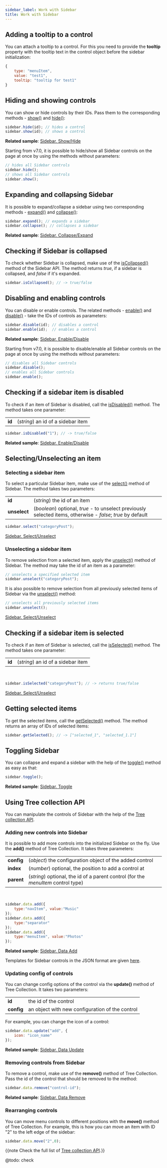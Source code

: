 ```yaml
---
sidebar_label: Work with Sidebar
title: Work with Sidebar
---          
```


Adding a tooltip to a control
--------------------

You can attach a tooltip to a control. For this you need to provide the **tooltip** property with the tooltip text in the control object before the sidebar initialization:

~~~js
{
    type: "menuItem",
    value: "test1",
    tooltip: "tooltip for test1"
}
~~~

Hiding and showing controls
-----------------

You can show or hide controls by their IDs. Pass them to the corresponding methods - [show()](sidebar/api/sidebar_show_method.md) and [hide()](sidebar/api/sidebar_hide_method.md):

~~~js
sidebar.hide(id); // hides a control
sidebar.show(id); // shows a control
~~~

**Related sample**: [Sidebar. Show/Hide](https://snippet.dhtmlx.com/5hsowdoy)

Starting from v7.0, it is possible to hide/show all Sidebar controls on the page at once by using the methods without parameters:

~~~js
// hides all Sidebar controls
sidebar.hide();
// shows all Sidebar controls
sidebar.show();
~~~

Expanding and collapsing Sidebar
----------------------------------

It is possible to expand/collapse a sidebar using two corresponding methods - [expand()](sidebar/api/sidebar_expand_method.md) and [collapse()](sidebar/api/sidebar_collapse_method.md):

~~~js
sidebar.expand(); // expands a sidebar
sidebar.collapse(); // collapses a sidebar
~~~

**Related sample**: [Sidebar. Collapse/Expand](https://snippet.dhtmlx.com/ydlltdq6)

Checking if Sidebar is collapsed
------------------------------

To check whether Sidebar is collapsed, make use of the [isCollapsed()](sidebar/api/sidebar_iscollapsed_method.md) method of the Sidebar API. The method returns *true*, if a sidebar is collapsed, and *false* if it's expanded.

~~~js
sidebar.isCollapsed(); // -> true/false
~~~


Disabling and enabling controls
---------------------

You can disable or enable controls. The related methods - [enable()](sidebar/api/sidebar_enable_method.md) and [disable()](sidebar/api/sidebar_disable_method.md) - take the IDs of controls as parameters:

~~~js
sidebar.disable(id); // disables a control
sidebar.enable(id);  // enables a control
~~~

**Related sample**: [Sidebar. Enable/Disable](https://snippet.dhtmlx.com/ea9fywne)

Starting from v7.0, it is possible to disable/enable all Sidebar controls on the page at once by using the methods without parameters:

~~~js
// disables all Sidebar controls
sidebar.disable();
// enables all Sidebar controls
sidebar.enable();
~~~

Checking if a sidebar item is disabled
-------------------------------------

To check if an item of Sidebar is disabled, call the [isDisabled()](sidebar/api/sidebar_isdisabled_method.md) method. The method takes one parameter:

<table class="webixdoc_links">
	<tbody>
        <tr>
			<td class="webixdoc_links0"><b>id</b></td>
			<td>(<i>string</i>) an id of a sidebar item</td>
		</tr>
    </tbody>
</table>

~~~js
sidebar.isDisabled("1"); // -> true/false
~~~

**Related sample**: [Sidebar. Enable/Disable](https://snippet.dhtmlx.com/ea9fywne)

Selecting/Unselecting an item
-----------------------------------------

### Selecting a sidebar item

To select a particular Sidebar item, make use of the [select()](sidebar/api/sidebar_select_method.md) method of Sidebar. The method takes two parameters:

<table class="webixdoc_links">
	<tbody>
        <tr>
			<td class="webixdoc_links0"><b>id</b></td>
			<td>(<i>string</i>) the id of an item</td>
		</tr>
        <tr>
			<td class="webixdoc_links0"><b>unselect</b></td>
			<td>(<i>boolean</i>) optional, <i>true</i> - to unselect previously selected items, otherwise - <i>false</i>; <i>true</i> by default</td>
		</tr>
    </tbody>
</table>

~~~js
sidebar.select("categoryPost");
~~~

[Sidebar. Select/Unselect](https://snippet.dhtmlx.com/3odod5v1)

### Unselecting a sidebar item

To remove selection from a selected item, apply the [unselect()](sidebar/api/sidebar_unselect_method.md) method of Sidebar. The method may take the id of an item as a parameter:

~~~js
// unselects a specified selected item
sidebar.unselect("categoryPost");
~~~

It is also possible to remove selection from all previously selected items of Sidebar via the [unselect()](sidebar/api/sidebar_unselect_method.md) method:

~~~js
// unselects all previously selected items
sidebar.unselect();
~~~

[Sidebar. Select/Unselect](https://snippet.dhtmlx.com/3odod5v1)

Checking if a sidebar item is selected
-------------------------------------

To check if an item of Sidebar is selected, call the [isSelected()](sidebar/api/sidebar_isselected_method.md) method. The method takes one parameter:

<table class="webixdoc_links">
	<tbody>
        <tr>
			<td class="webixdoc_links0"><b>id</b></td>
			<td>(<i>string</i>) an id of a sidebar item</td>
		</tr>
    </tbody>
</table>
<br/>

~~~js
sidebar.isSelected("categoryPost"); // -> returns true/false
~~~

[Sidebar. Select/Unselect](https://snippet.dhtmlx.com/3odod5v1)

Getting selected items
---------------------------

To get the selected items, call the [getSelected()](sidebar/api/sidebar_getselected_method.md) method. The method returns an array of IDs of selected items:

~~~js
sidebar.getSelected(); // -> ["selected_1", "selected_1.1"]
~~~

Toggling Sidebar
---------------

You can collapse and expand a sidebar with the help of the [toggle()](sidebar/api/sidebar_toggle_method.md) method as easy as that:

~~~js
sidebar.toggle();
~~~

**Related sample**: [Sidebar. Toggle](https://snippet.dhtmlx.com/wll2h9nd)


Using Tree collection API
---------------

You can manipulate the controls of Sidebar with the help of the [Tree collection API](tree_collection/api/refs/treecollection.md). 


### Adding new controls into Sidebar

It is possible to add more controls into the initialized Sidebar on the fly. Use the **add()** method of Tree Collection. It takes three parameters:

<table class="webixdoc_links">
	<tbody>
        <tr>
			<td class="webixdoc_links0"><b>config</b></td>
			<td>(<i>object</i>) the configuration object of the added control</td>
		</tr>
        <tr>
			<td class="webixdoc_links0"><b>index</b></td>
			<td>(<i>number</i>) optional, the position to add a control at</td>
		</tr>
        <tr>
			<td class="webixdoc_links0"><b>parent</b></td>
			<td>(<i>string</i>) optional, the id of a parent control (for the <i>menuItem</i> control type)</td>
		</tr>
    </tbody>
</table>
<br/>

~~~js
sidebar.data.add({
	type:"navItem", value:"Music"
});
sidebar.data.add({
	type:"separator"
});
sidebar.data.add({
	type:"menuItem", value:"Photos"
});
~~~

**Related sample**: [Sidebar. Data Add](https://snippet.dhtmlx.com/jcnw95ac)

Templates for Sidebar controls in the JSON format are given [here](sidebar/data_loading.md#jsonformattemplates).

### Updating config of controls

You can change config options of the control via the **update()** method of Tree Collection. It takes two parameters:

<table class="webixdoc_links">
	<tbody>
        <tr>
			<td class="webixdoc_links0"><b>id</b></td>
			<td>the id of the control</td>
		</tr>
        <tr>
			<td class="webixdoc_links0"><b>config</b></td>
			<td>an object with new configuration of the control</td>
		</tr>
    </tbody>
</table>

For example, you can change the icon of a control:

~~~js
sidebar.data.update("add", { 
    icon: "icon_name" 
});
~~~

**Related sample**: [Sidebar. Data Update](https://snippet.dhtmlx.com/p1zu63le)

### Removing controls from Sidebar

To remove a control, make use of the **remove()** method of Tree Collection. Pass the id of the control that should be removed to the method:

~~~js
sidebar.data.remove("control-id");
~~~

**Related sample**: [Sidebar. Data Remove](https://snippet.dhtmlx.com/ecp3etuf)

### Rearranging controls

You can move menu controls to different positions with the **move()** method of Tree Collection. For example, this is how you can move an item with ID "2" to the left edge of the sidebar:

~~~js
sidebar.data.move("2",0);
~~~

{{note Check the full list of [Tree collection API](tree_collection/api/refs/treecollection.md).}}

@todo:
check 
